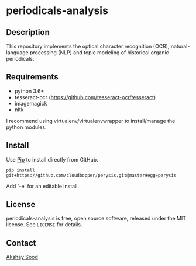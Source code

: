 periodicals-analysis
====================

Description
-----------

This repository implements the optical character recognition (OCR), natural-language processing (NLP) and topic modeling of historical organic periodicals.


Requirements
------------

* python 3.6+
* tesseract-ocr (https://github.com/tesseract-ocr/tesseract)
* imagemagick
* nltk

I recommend using virtualenv/virtualenvwrapper to install/manage the python modules.



Install
-------

Use [Pip](https://pip.pypa.io/) to install directly from GitHub.

    pip install git+https://github.com/cloudbopper/perysis.git@master#egg=perysis

Add '-e' for an editable install.

License
-------

periodicals-analysis is free, open source software, released under the MIT license. See `LICENSE` for details.


Contact
-------

[Akshay Sood](https://github.com/cloudbopper)
